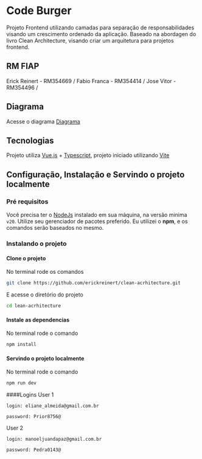 # Code Burger
Projeto Frontend utilizando camadas para separação de responsabilidades visando um crescimento ordenado da aplicação.
Baseado na abordagen do livro Clean Architecture, visando criar um arquitetura para projetos frontend.

## RM FIAP
Erick Reinert - RM354669  /
Fabio Franca  - RM354414  /
Jose Vitor    - RM354496  /

## Diagrama

Acesse o diagrama [Diagrama](./DIAGRAM.md)

## Tecnologias

Projeto utiliza [Vue.js](https://vuejs.org/) + [Typescript](https://www.typescriptlang.org/), projeto iniciado utilizando [Vite](https://vite.dev/)

## Configuração, Instalação e Servindo o projeto localmente

### Pré requisitos
Você precisa ter o [NodeJs](https://nodejs.org) instalado em sua máquina, na versão minima `v20`. Utilize seu gerenciador de pacotes preferido. 
Eu utilizei o **npm**, e os comandos serão baseados no mesmo.

### Instalando o projeto

#### Clone o projeto
No terminal rode os comandos

```bash 
git clone https://github.com/erickreinert/clean-acrhitecture.git
```
E acesse o diretório do projeto

```bash
cd lean-acrhitecture
```

#### Instale as dependencias
No terminal rode o comando

```bash
npm install
```

#### Servindo o projeto localmente
No terminal rode o comando

```bash
npm run dev
```

####Logins
User 1
```
login: eliane_almeida@gmail.com.br
```
```
password: Prior8756@
```

User 2
```
login: manoeljuandapaz@gmail.com.br
```
```
password: Pedra0143@
```
